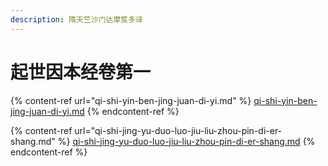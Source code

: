 ```yaml
---
description: 隋天竺沙门达摩笈多译
---
```


# 起世因本经卷第一

{% content-ref url="qi-shi-yin-ben-jing-juan-di-yi.md" %}
[qi-shi-yin-ben-jing-juan-di-yi.md](qi-shi-yin-ben-jing-juan-di-yi.md)
{% endcontent-ref %}

{% content-ref url="qi-shi-jing-yu-duo-luo-jiu-liu-zhou-pin-di-er-shang.md" %}
[qi-shi-jing-yu-duo-luo-jiu-liu-zhou-pin-di-er-shang.md](qi-shi-jing-yu-duo-luo-jiu-liu-zhou-pin-di-er-shang.md)
{% endcontent-ref %}

